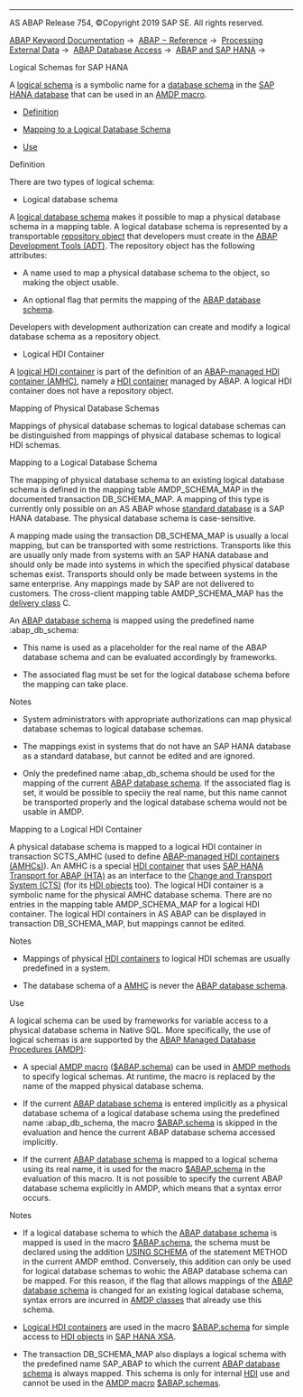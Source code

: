   

* * *

AS ABAP Release 754, ©Copyright 2019 SAP SE. All rights reserved.

[ABAP Keyword Documentation](javascript:call_link\('abenabap.htm'\)) →  [ABAP − Reference](javascript:call_link\('abenabap_reference.htm'\)) →  [Processing External Data](javascript:call_link\('abenabap_language_external_data.htm'\)) →  [ABAP Database Access](javascript:call_link\('abenabap_sql.htm'\)) →  [ABAP and SAP HANA](javascript:call_link\('abenabap_hana.htm'\)) → 

Logical Schemas for SAP HANA

A [logical schema](javascript:call_link\('abenlogical_schema_glosry.htm'\) "Glossary Entry") is a symbolic name for a [database schema](javascript:call_link\('abendatabase_schema_glosry.htm'\) "Glossary Entry") in the [SAP HANA database](javascript:call_link\('abenhana_database_glosry.htm'\) "Glossary Entry") that can be used in an [AMDP macro](javascript:call_link\('abenamdp_macro_glosry.htm'\) "Glossary Entry").

-   [Definition](#abenlogical-database-schemas-1--------mapping-of-physical-database-schemas---@ITOC@@ABENLOGICAL_DATABASE_SCHEMAS_2)

-   [Mapping to a Logical Database Schema](#abenlogical-database-schemas-3--------mapping-to-a-logical-hdi-container---@ITOC@@ABENLOGICAL_DATABASE_SCHEMAS_4)

-   [Use](#@@ITOC@@ABENLOGICAL_DATABASE_SCHEMAS_5)

Definition

There are two types of logical schema:

-   Logical database schema

A [logical database schema](javascript:call_link\('abenlogical_database_schema_glosry.htm'\) "Glossary Entry") makes it possible to map a physical database schema in a mapping table. A logical database schema is represented by a transportable [repository object](javascript:call_link\('abenrepository_object_glosry.htm'\) "Glossary Entry") that developers must create in the [ABAP Development Tools (ADT)](javascript:call_link\('abenadt_glosry.htm'\) "Glossary Entry"). The repository object has the following attributes:

-   A name used to map a physical database schema to the object, so making the object usable.

-   An optional flag that permits the mapping of the [ABAP database schema](javascript:call_link\('abenabap_db_schema_glosry.htm'\) "Glossary Entry").

Developers with development authorization can create and modify a logical database schema as a repository object.

-   Logical HDI Container

A [logical HDI container](javascript:call_link\('abenlogical_hdi_container_glosry.htm'\) "Glossary Entry") is part of the definition of an [ABAP-managed HDI container (AMHC)](javascript:call_link\('abenamhc_glosry.htm'\) "Glossary Entry"), namely a [HDI container](javascript:call_link\('abenhdi_container_glosry.htm'\) "Glossary Entry") managed by ABAP. A logical HDI container does not have a repository object.

Mapping of Physical Database Schemas

Mappings of physical database schemas to logical database schemas can be distinguished from mappings of physical database schemas to logical HDI schemas.

Mapping to a Logical Database Schema

The mapping of physical database schema to an existing logical database schema is defined in the mapping table AMDP\_SCHEMA\_MAP in the documented transaction DB\_SCHEMA\_MAP. A mapping of this type is currently only possible on an AS ABAP whose [standard database](javascript:call_link\('abenstandard_db_glosry.htm'\) "Glossary Entry") is a SAP HANA database. The physical database schema is case-sensitive.

A mapping made using the transaction DB\_SCHEMA\_MAP is usually a local mapping, but can be transported with some restrictions. Transports like this are usually only made from systems with an SAP HANA database and should only be made into systems in which the specified physical database schemas exist. Transports should only be made between systems in the same enterprise. Any mappings made by SAP are not delivered to customers. The cross-client mapping table AMDP\_SCHEMA\_MAP has the [delivery class](javascript:call_link\('abenddic_database_tables_delivery.htm'\)) C.

An [ABAP database schema](javascript:call_link\('abenabap_db_schema_glosry.htm'\) "Glossary Entry") is mapped using the predefined name :abap\_db\_schema:

-   This name is used as a placeholder for the real name of the ABAP database schema and can be evaluated accordingly by frameworks.

-   The associated flag must be set for the logical database schema before the mapping can take place.

Notes

-   System administrators with appropriate authorizations can map physical database schemas to logical database schemas.

-   The mappings exist in systems that do not have an SAP HANA database as a standard database, but cannot be edited and are ignored.

-   Only the predefined name :abap\_db\_schema should be used for the mapping of the current [ABAP database schema](javascript:call_link\('abenabap_db_schema_glosry.htm'\) "Glossary Entry"). If the associated flag is set, it would be possible to speciiy the real name, but this name cannot be transported properly and the logical database schema would not be usable in AMDP.

Mapping to a Logical HDI Container

A physical database schema is mapped to a logical HDI container in transaction SCTS\_AMHC (used to define [ABAP-managed HDI containers (AMHCs)](javascript:call_link\('abenamhc_glosry.htm'\) "Glossary Entry")). An AMHC is a special [HDI container](javascript:call_link\('abenhdi_container_glosry.htm'\) "Glossary Entry") that uses [SAP HANA Transport for ABAP (HTA)](javascript:call_link\('abenhta_glosry.htm'\) "Glossary Entry") as an interface to the [Change and Transport System (CTS)](javascript:call_link\('abencts_glosry.htm'\) "Glossary Entry") (for its [HDI objects](javascript:call_link\('abenhdi_object_glosry.htm'\) "Glossary Entry") too). The logical HDI container is a symbolic name for the physical AMHC database schema. There are no entries in the mapping table AMDP\_SCHEMA\_MAP for a logical HDI container. The logical HDI containers in AS ABAP can be displayed in transaction DB\_SCHEMA\_MAP, but mappings cannot be edited.

Notes

-   Mappings of physical [HDI containers](javascript:call_link\('abenhdi_container_glosry.htm'\) "Glossary Entry") to logical HDI schemas are usually predefined in a system.

-   The database schema of a [AMHC](javascript:call_link\('abenamhc_glosry.htm'\) "Glossary Entry") is never the [ABAP database schema](javascript:call_link\('abenabap_db_schema_glosry.htm'\) "Glossary Entry").

Use

A logical schema can be used by frameworks for variable access to a physical database schema in Native SQL. More specifically, the use of logical schemas is are supported by the [ABAP Managed Database Procedures (AMDP)](javascript:call_link\('abenabap_managed_db_proc_glosry.htm'\) "Glossary Entry"):

-   A special [AMDP macro](javascript:call_link\('abenamdp_macro_glosry.htm'\) "Glossary Entry") ([$ABAP.schema](javascript:call_link\('abenamdp_logical_db_schemas.htm'\))) can be used in [AMDP methods](javascript:call_link\('abenamdp_method_glosry.htm'\) "Glossary Entry") to specify logical schemas. At runtime, the macro is replaced by the name of the mapped physical database schema.

-   If the current [ABAP database schema](javascript:call_link\('abenabap_db_schema_glosry.htm'\) "Glossary Entry") is entered implicitly as a physical database schema of a logical database schema using the predefined name :abap\_db\_schema, the macro [$ABAP.schema](javascript:call_link\('abenamdp_logical_db_schemas.htm'\)) is skipped in the evaluation and hence the current ABAP database schema accessed implicitly.

-   If the current [ABAP database schema](javascript:call_link\('abenabap_db_schema_glosry.htm'\) "Glossary Entry") is mapped to a logical schema using its real name, it is used for the macro [$ABAP.schema](javascript:call_link\('abenamdp_logical_db_schemas.htm'\)) in the evaluation of this macro. It is not possible to specify the current ABAP database schema explicitly in AMDP, which means that a syntax error occurs.

Notes

-   If a logical database schema to which the [ABAP database schema](javascript:call_link\('abenabap_db_schema_glosry.htm'\) "Glossary Entry") is mapped is used in the macro [$ABAP.schema](javascript:call_link\('abenamdp_logical_db_schemas.htm'\)), the schema must be declared using the addition [USING SCHEMA](javascript:call_link\('abapmethod_by_db_proc.htm'\)) of the statement METHOD in the current AMDP emthod. Conversely, this addition can only be used for logical database schemas to wohic the ABAP database schema can be mapped. For this reason, if the flag that allows mappings of the [ABAP database schema](javascript:call_link\('abenabap_db_schema_glosry.htm'\) "Glossary Entry") is changed for an existing logical database schema, syntax errors are incurred in [AMDP classes](javascript:call_link\('abenamdp_class_glosry.htm'\) "Glossary Entry") that already use this schema.

-   [Logical HDI containers](javascript:call_link\('abenlogical_hdi_container_glosry.htm'\) "Glossary Entry") are used in the macro [$ABAP.schema](javascript:call_link\('abenamdp_logical_db_schemas.htm'\)) for simple access to [HDI objects](javascript:call_link\('abenhdi_object_glosry.htm'\) "Glossary Entry") in [SAP HANA XSA](javascript:call_link\('abenxsa_glosry.htm'\) "Glossary Entry").

-   The transaction DB\_SCHEMA\_MAP also displays a logical schema with the predefined name SAP\_ABAP to which the current [ABAP database schema](javascript:call_link\('abenabap_db_schema_glosry.htm'\) "Glossary Entry") is always mapped. This schema is only for internal [HDI](javascript:call_link\('abenhdi_glosry.htm'\) "Glossary Entry") use and cannot be used in the [AMDP macro](javascript:call_link\('abenamdp_macro_glosry.htm'\) "Glossary Entry") [$ABAP.schemas](javascript:call_link\('abenamdp_logical_db_schemas.htm'\)).
